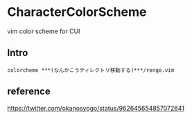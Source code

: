# CharacterColorScheme
vim color scheme for CUI

## Intro
~~~
colorcheme ***(なんかこうディレクトリ移動する)***/renge.vim
~~~

## reference
https://twitter.com/okanosyogo/status/962645654857072641
